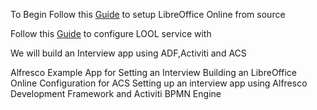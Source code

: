 To Begin
Follow this [Guide](https://medium.com/@murshidhassen/configuring-libreoffice-online-3f157a26eed7) to setup LibreOffice Online from source

Follow this [Guide](https://hub.alfresco.com/t5/alfresco-premier-services-blog/collaborative-edition-on-alfresco-using-libreoffice-online/ba-p/287242) to configure LOOL service with 


We will build an Interview app using ADF,Activiti and ACS 

Alfresco Example App for Setting an Interview
Building an LibreOffice Online Configuration for ACS
Setting up an interview app using Alfresco Development Framework and Activiti BPMN Engine





